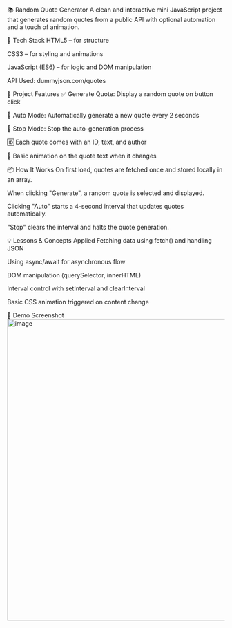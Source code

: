 📚 Random Quote Generator
A clean and interactive mini JavaScript project that generates random quotes from a public API with optional automation and a touch of animation.

🚀 Tech Stack
HTML5 – for structure

CSS3 – for styling and animations

JavaScript (ES6) – for logic and DOM manipulation

API Used: dummyjson.com/quotes

🎯 Project Features
✅ Generate Quote: Display a random quote on button click

🔁 Auto Mode: Automatically generate a new quote every 2 seconds

🛑 Stop Mode: Stop the auto-generation process

🆔 Each quote comes with an ID, text, and author

🎨 Basic animation on the quote text when it changes

📦 How It Works
On first load, quotes are fetched once and stored locally in an array.

When clicking "Generate", a random quote is selected and displayed.

Clicking "Auto" starts a 4-second interval that updates quotes automatically.

"Stop" clears the interval and halts the quote generation.

💡 Lessons & Concepts Applied
Fetching data using fetch() and handling JSON

Using async/await for asynchronous flow

DOM manipulation (querySelector, innerHTML)

Interval control with setInterval and clearInterval

Basic CSS animation triggered on content change

📸 Demo Screenshot
<img width="1520" height="698" alt="image" src="https://github.com/user-attachments/assets/81d009d7-77de-4ae7-8286-bb43945739c2" />


